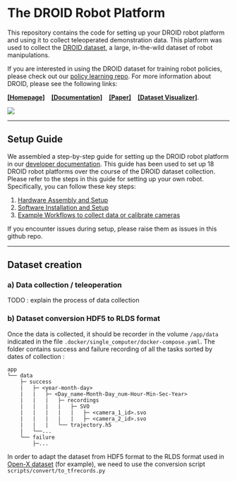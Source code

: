 # The DROID Robot Platform

This repository contains the code for setting up your DROID robot platform and using it to collect teleoperated demonstration data. This platform was used to collect the [DROID dataset](https://droid-dataset.github.io), a large, in-the-wild dataset of robot manipulations.

If you are interested in using the DROID dataset for training robot policies, please check out our [policy learning repo](https://github.com/droid-dataset/droid_policy_learning).
For more information about DROID, please see the following links: 

[**[Homepage]**](https://droid-dataset.github.io) &ensp; [**[Documentation]**](https://droid-dataset.github.io/droid) &ensp; [**[Paper]**](https://arxiv.org/abs/2403.12945) &ensp; [**[Dataset Visualizer]**](https://droid-dataset.github.io/dataset.html).

![](https://droid-dataset.github.io/droid/assets/index/droid_teaser.jpg)

---------
## Setup Guide

We assembled a step-by-step guide for setting up the DROID robot platform in our [developer documentation](https://droid-dataset.github.io/droid).
This guide has been used to set up 18 DROID robot platforms over the course of the DROID dataset collection. Please refer to the steps in this guide for setting up your own robot. Specifically, you can follow these key steps:

1. [Hardware Assembly and Setup](https://droid-dataset.github.io/droid/docs/hardware-setup)
2. [Software Installation and Setup](https://droid-dataset.github.io/droid/docs/software-setup)
3. [Example Workflows to collect data or calibrate cameras](https://droid-dataset.github.io/droid/docs/example-workflows)

If you encounter issues during setup, please raise them as issues in this github repo.


---------
## Dataset creation
###  a) Data collection / teleoperation

TODO : explain the process of data collection

###  b) Dataset conversion HDF5 to RLDS format

Once the data is collected, it should be recorder in the volume `/app/data` indicated in the file `.docker/single_computer/docker-compose.yaml`. The folder contains success and failure recording of all the tasks sorted by dates of collection :

```
app
└── data
    ├─ success
    |   ├─ <year-month-day>
    |   |   ├─ <Day_name-Month-Day_num-Hour-Min-Sec-Year>
    |   |   |   ├─ recordings
    |   |   |   |   ├─ SVO
    |   |   |   |   |   ├─ <camera_1_id>.svo
    |   |   |   |   |   ├─ <camera_2_id>.svo
    |   |   |   └── trajectory.h5
    |   └──...
    └── failure
        ├─...

```
In order to adapt the dataset from HDF5 format to the RLDS format used in [Open-X dataset](https://robotics-transformer-x.github.io/) (for example), we need to use the conversion script `scripts/convert/to_tfrecords.py`

